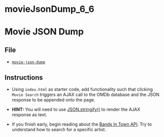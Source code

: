 # movieJsonDump_6_6
# Movie JSON Dump

## File

* [`movie-json-dump`](index.html)

## Instructions

* Using `index.html` as starter code, add functionality such that clicking `Movie Search` triggers an AJAX call to the OMDb database and the JSON response to be appended onto the page.

* **HINT:** You will need to use [JSON.stringify()](https://developer.mozilla.org/en-US/docs/Web/JavaScript/Reference/Global_Objects/JSON/stringify) to render the AJAX response as text. 

* If you finish early, begin reading about the [Bands In Town API](https://app.swaggerhub.com/apis/Bandsintown/PublicAPI/3.0.0). Try to understand how to search for a specific artist.
